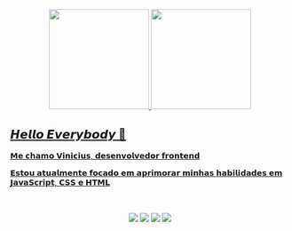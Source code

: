   ##
<div div align="center">
  <a href="https://github.com/vss-vinicius">
  <img height="180em" src="https://github-readme-stats.vercel.app/api?username=vss-vinicius&show_icons=true&theme=gotham&include_all_commits=true&count_private=true"/>
  <img height="180em" src="https://github-readme-stats.vercel.app/api/top-langs/?username=vss-vinicius&layout=compact&langs_count=10&theme=gotham"/>
</div>

## 𝙃𝙚𝙡𝙡𝙤 𝙀𝙫𝙚𝙧𝙮𝙗𝙤𝙙𝙮 👾

<p>𝗠𝗲 𝗰𝗵𝗮𝗺𝗼 𝗩𝗶𝗻𝗶𝗰𝗶𝘂𝘀, 𝗱𝗲𝘀𝗲𝗻𝘃𝗼𝗹𝘃𝗲𝗱𝗼𝗿 𝗳𝗿𝗼𝗻𝘁𝗲𝗻𝗱</p>
<p>𝗘𝘀𝘁𝗼𝘂 𝗮𝘁𝘂𝗮𝗹𝗺𝗲𝗻𝘁𝗲 𝗳𝗼𝗰𝗮𝗱𝗼 𝗲𝗺 𝗮𝗽𝗿𝗶𝗺𝗼𝗿𝗮𝗿 𝗺𝗶𝗻𝗵𝗮𝘀 𝗵𝗮𝗯𝗶𝗹𝗶𝗱𝗮𝗱𝗲𝘀 𝗲𝗺 𝗝𝗮𝘃𝗮𝗦𝗰𝗿𝗶𝗽𝘁, 𝗖𝗦𝗦 𝗲 𝗛𝗧𝗠𝗟</p>

<!--REDES SOCIAIS-->  
   ##
<br/>
<div align="center">   
  <a href="https://www.instagram.com/viniciuzy/" target="_blank"><img src="https://img.shields.io/badge/-Instagram-%23E4405F?style=for-the-badge&logo=instagram&logoColor=white" target="_blank"></a>
  <a href="https://linktr.ee/vinioy" target="_blank"><img src= "https://img.shields.io/badge/linktree-39E09B?style=for-the-badge&logo=linktree&logoColor=white" target="_blank"></a>
  <a href="mailto:vss.vinicius@outlook.com"><img src="https://img.shields.io/badge/Microsoft_Outlook-0078D4?style=for-the-badge&logo=microsoft-outlook&logoColor=white"></a>
  <a href="https://www.linkedin.com/in/vinicius-soares-079006180/" target="_blank"><img src="https://img.shields.io/badge/-LinkedIn-%230077B5?style=for-the-badge&logo=linkedin&logoColor=white" target="_blank"></a>
</div>
